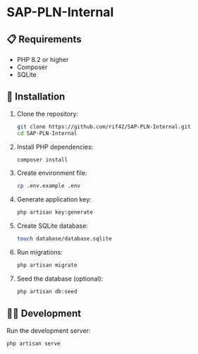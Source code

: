 # SAP-PLN-Internal

## 📋 Requirements

- PHP 8.2 or higher
- Composer
- SQLite

## 🔧 Installation

1. Clone the repository:
   ```bash
   git clone https://github.com/rif42/SAP-PLN-Internal.git
   cd SAP-PLN-Internal
   ```

2. Install PHP dependencies:
   ```bash
   composer install
   ```

3. Create environment file:
   ```bash
   cp .env.example .env
   ```

4. Generate application key:
   ```bash
   php artisan key:generate
   ```

5. Create SQLite database:
   ```bash
   touch database/database.sqlite
   ```

6. Run migrations:
   ```bash
   php artisan migrate
   ```

7. Seed the database (optional):
   ```bash
   php artisan db:seed
   ```

## 🏃‍♂️ Development

Run the development server:

```bash
php artisan serve
```
